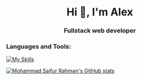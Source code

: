 <h1 align="center">Hi 👋, I'm Alex</h1>
<h3 align="center">Fullstack web developer</h3>
 
<h3 align="left">Languages and Tools:</h3>

[![My Skills](https://skillicons.dev/icons?i=js,ts,nodejs,react,redux,nextjs,express,jest,mongodb,firebase,git,blender,cpp,arduino,postman,regex,figma,obsidian,tailwind,vercel,netlify,html,css,sass)](https://skillicons.dev)
  
[![Mohammad Saifur Rahman's GitHub stats](https://github-readme-stats.vercel.app/api/top-langs?username=TraceOfHumanity&hide=html,stylus,liquid,css,scss&theme=gotham&langs_count=3)](https://github.com/TraceOfHumanity)
 
